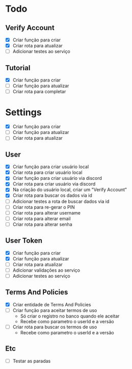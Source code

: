 # Todo

## Verify Account

- [x] Criar função para criar
- [x] Criar rota para atualizar
- [ ] Adicionar testes ao serviço

## Tutorial

- [x] Criar função para criar
- [ ] Criar função para atualizar
- [ ] Criar rota para completar

# Settings

- [x] Criar função para criar
- [ ] Criar função para atualizar
- [ ] Criar rota para atualizar

## User

- [x] Criar função para criar usuário local
- [x] Criar rota para criar usuário local
- [x] Criar função para criar usuário via discord
- [x] Criar rota para criar usuário via discord
- [x] Na criação do usuário local, criar um "Verify Account"
- [x] Criar rota para buscar os dados via id
- [ ] Adicionar testes a rota de buscar dados via id
- [ ] Criar rota para re-gerar o PIN
- [ ] Criar rota para alterar username
- [ ] Criar rota para alterar email
- [ ] Criar rota para alterar senha

## User Token

- [x] Criar função para criar
- [x] Criar função para atualizar
- [ ] Criar rota para atualizar
- [ ] Adicionar validações ao serviço
- [ ] Adicionar testes ao serviço

## Terms And Policies

- [x] Criar entidade de Terms And Policies
- [ ] Criar função para aceitar termos de uso
  - Só criar o registro no banco quando ele aceitar
  - Recebe como parametro o userId e a versão
- [ ] Criar rota para buscar os termos de uso
  - Recebe como parametro o userId e a versão

## Etc

- [ ] Testar as paradas
